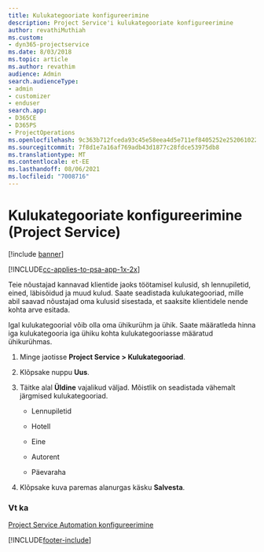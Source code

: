 ```yaml
---
title: Kulukategooriate konfigureerimine
description: Project Service'i kulukategooriate konfigureerimine
author: revathiMuthiah
ms.custom:
- dyn365-projectservice
ms.date: 8/03/2018
ms.topic: article
ms.author: revathim
audience: Admin
search.audienceType:
- admin
- customizer
- enduser
search.app:
- D365CE
- D365PS
- ProjectOperations
ms.openlocfilehash: 9c363b712fceda93c45e58eea4d5e711ef8405252e252061022590bdc506691c
ms.sourcegitcommit: 7f8d1e7a16af769adb43d1877c28fdce53975db8
ms.translationtype: MT
ms.contentlocale: et-EE
ms.lasthandoff: 08/06/2021
ms.locfileid: "7008716"
---
```

# <a name="configure-expense-categories-project-service"></a>Kulukategooriate konfigureerimine (Project Service)

[!include [banner](../includes/psa-now-project-operations.md)]

[!INCLUDE[cc-applies-to-psa-app-1x-2x](../includes/cc-applies-to-psa-app-1x-2x.md)]

Teie nõustajad kannavad klientide jaoks töötamisel kulusid, sh lennupiletid, eined, läbisõidud ja muud kulud. Saate seadistada kulukategooriad, mille abil saavad nõustajad oma kulusid sisestada, et saaksite klientidele nende kohta arve esitada.  
  
Igal kulukategoorial võib olla oma ühikurühm ja ühik. Saate määratleda hinna iga kulukategooria iga ühiku kohta kulukategooriasse määratud ühikurühmas.  
  
1.  Minge jaotisse **Project Service > Kulukategooriad**.  
  
2.  Klõpsake nuppu **Uus**.  
  
3.  Täitke alal **Üldine** vajalikud väljad. Mõistlik on seadistada vähemalt järgmised kulukategooriad.  
  
    -   Lennupiletid  
  
    -   Hotell  
  
    -   Eine  
  
    -   Autorent  
  
    -   Päevaraha  
  
4.  Klõpsake kuva paremas alanurgas käsku **Salvesta**.  
  
### <a name="see-also"></a>Vt ka  
 [Project Service Automation konfigureerimine](../psa/configure.md)


[!INCLUDE[footer-include](../includes/footer-banner.md)]